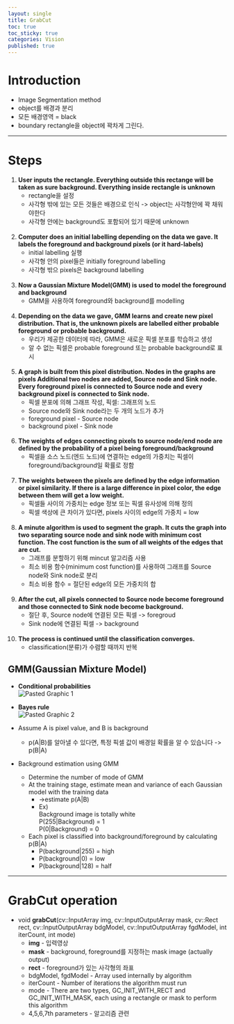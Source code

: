 ```yaml
---
layout: single
title: GrabCut
toc: true
toc_sticky: true
categories: Vision
published: true
---
```


# Introduction
* Image Segmentation method
* object를 배경과 분리
* 모든 배경영역 = black
* boundary rectangle을 object에 꽉차게 그린다.

--------

# Steps
1. **User inputs the rectangle. Everything outside this rectange will be taken as sure background. Everything inside rectangle is unknown**
    * rectangle을 설정
    * 사각형 밖에 있는 모든 것들은 배경으로 인식 -> object는 사각형안에 꽉 채워야한다
    * 사각형 안에는 background도 포함되어 있기 때문에 unknown
    <br/>
2. **Computer does an initial labelling depending on the data we gave. It labels the foreground and background pixels (or it hard-labels)**
    * initial labelling 실행
    * 사각형 안의 pixel들은 initially foreground labelling
    * 사각형 밖으 pixels은 background labelling
    <br/>
3. **Now a Gaussian Mixture Model(GMM) is used to model the foreground and background**
    * GMM을 사용하여 foreground와 background를 modelling
   <br/> 
4. **Depending on the data we gave, GMM learns and create new pixel distribution. That is, the unknown pixels are labelled either probable foreground or probable background.** 
    * 우리가 제공한 데이터에 따라, GMM은 새로운 픽셀 분포를 학습하고 생성
    * 알 수 없는 픽셀은 probable foreground 또는 probable background로 표시
    <br/>
5. **A graph is built from this pixel distribution. Nodes in the graphs are pixels Additional two nodes are added, Source node and Sink node. Every foreground pixel is connected to Source node and every background pixel is connected to Sink node.**
    * 픽셀 분포에 의해 그래프 작성, 픽셀: 그래프의 노드
    * Source node와 Sink node라는 두 개의 노드가 추가
    * foreground pixel - Source node
    * background pixel - Sink node
    <br/>
6. **The weights of edges connecting pixels to source node/end node are defined by the probability of a pixel being foreground/background**
    * 픽셀을 소스 노드(엔드 노드)에 연결하는 edge의 가중치는 픽셀이 foreground/background일 확률로 정함
    <br/>
7. **The weights between the pixels are defined by the edge information or pixel similarity. If there is a large difference in pixel color, the edge between them will get a low weight.**
    * 픽셀들 사이의 가중치는 edge 정보 또는 픽셀 유사성에 의해 정의
    * 픽셀 색상에 큰 차이가 있다면, pixels 사이의 edge의 가중치 = low
    <br/>
8. **A minute algorithm is used to segment the graph. It cuts the graph into two separating source node and sink node with minimum cost function. The cost function is the sum of all weights of the edges that are cut.**
    * 그래프를 분할하기 위해 mincut 알고리즘 사용
    * 최소 비용 함수(minimum cost function)를 사용하여 그래프를 Source node와 Sink node로 분리
    * 최소 비용 함수 = 절단된 edge의 모든 가중치의 합
    <br/>
9. **After the cut, all pixels connected to Source node become foreground and those connected to Sink node become background.**
    * 절단 후, Source node에 연결된 모든 픽셀 -> foregroud
    * Sink node에 연결된 픽셀 -> background
    <br/>
10. **The process is continued until the classification converges.**
    * classification(분류)가 수렴할 때까지 반복

## GMM(Gaussian Mixture Model)
* **Conditional probabilities**<br/>
  ![Pasted Graphic 1](https://user-images.githubusercontent.com/63464299/193404373-1ddb794b-98ba-415e-9288-6e1e7170d8c5.png)

* **Bayes rule**<br/>
  ![Pasted Graphic 2](https://user-images.githubusercontent.com/63464299/193404378-51dd0482-8d8f-4e2f-aac8-a8e85788c8ec.png)

 * Assume A is pixel value, and B is background
     * p(A\|B)를 알아낼 수 있다면, 특정 픽셀 값이 배경일 확률을 알 수 있습니다 -> p(B\|A)
 * Background estimation using GMM
     * Determine the number of mode of GMM
     * At the training stage, estimate mean and variance of each Gaussian model with the training data
          * ->estimate p(A\|B)
          * Ex)<br/>
            Background image is totally white<br/>
            P(255\|Background) = 1<br/>
            P(0\|Background) = 0
     * Each pixel is classified into background/foreground by calculating p(B\|A)
          * P(background\|255) = high
          * P(background\|0) = low
          * P(background\|128) = half
          
---------

# GrabCut operation
* void **grabCut**(cv::InputArray img, cv::InputOutputArray mask, cv::Rect rect, cv::InputOutputArray bdgModel, cv::InputOutputArray fgdModel, int iterCount, int mode)
    * **img** - 입력영상
    * **mask** - background, foreground를 지정하는 mask image (actually output)
    * **rect** - foreground가 있는 사각형의 좌표
    * bdgModel, fgdModel - Array used internally by algorithm 
    * iterCount - Number of iterations the algorithm must run
    * mode - There are two types, GC_INIT_WITH_RECT and GC_INIT_WITH_MASK, each using a rectangle or mask to perform this algorithm
    * 4,5,6,7th parameters - 알고리즘 관련
